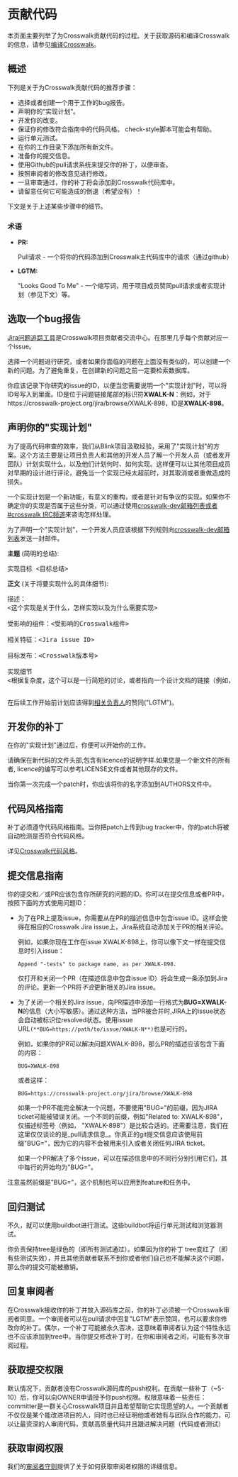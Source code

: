 # 贡献代码
本页面主要列举了为Crosswalk贡献代码的过程。关于获取源码和编译Crosswalk的信息，请参见[编译Crosswalk](/contribute/building_crosswalk_zh.html)。

## 概述
下列是关于为Crosswalk贡献代码的推荐步骤：

* 选择或者创建一个用于工作的bug报告。
* 声明你的“实现计划”。
* 开发你的改变。
* 保证你的修改符合指南中的代码风格。 check-style脚本可能会有帮助。
* 运行单元测试。
* 在你的工作目录下添加所有新文件。
* 准备你的提交信息。
* 使用Github的pull请求系统来提交你的补丁，以便审查。
* 按照审阅者的修改意见进行修改。
* 一旦审查通过，你的补丁将会添加到Crosswalk代码库中。
* 请留意任何它可能造成的倒退（希望没有）！

下文是关于上述某些步骤中的细节。

### 术语

*   **PR:**

    Pull请求 - 一个将你的代码添加到Crosswalk主代码库中的请求（通过github）

*   **LGTM:**

    "Looks Good To Me" - 一个缩写词，用于项目成员赞同pull请求或者实现计划（参见下文）等。

## 选取一个bug报告

[Jira问题追踪工具](https://crosswalk-project.org/jira/)是Crosswalk项目贡献者交流中心。在那里几乎每个贡献对应一个issue。

选择一个问题进行研究，或者如果你面临的问题在上面没有类似的，可以创建一个新的问题。为了避免重复，在创建新的问题之前一定要检索数据库。

你应该记录下你研究的issue的ID，以便当您需要说明一个"实现计划"时，可以将ID号写入到里面。ID是位于问题链接尾部的标识符**XWALK-N**：例如，对于https://crosswalk-project.org/jira/browse/XWALK-898，ID是**XWALK-898**。

## 声明你的"实现计划"

为了提高代码审查的效率，我们从Blink项目汲取经验，采用了"实现计划"的方案。这个方法主要是让项目负责人和其他的开发人员了解一个开发人员（或者发开团队）计划实现什么，以及他们计划何时、如何实现。这样便可以让其他项目成员对早期的设计进行评论，避免当一个实现已经太超前时，对其取消或者重做造成的损失。

一个实现计划是一个新功能，有意义的重构，或者是针对有争议的实现。如果你不确定你的实现是否属于这些分类，可以通过使用[crosswalk-dev邮箱列表或者#crosswalk IRC频道](/documentation/community_zh.html)来咨询怎样处理。

为了声明一个"实现计划"，一个开发人员应该根据下列规则向[crosswalk-dev邮箱列表](https://lists.crosswalk-project.org/mailman/listinfo/crosswalk-dev)发送一封邮件。

**主题** (简明的总结):

<pre>
实现目标 &lt;目标总结&gt;
</pre>

**正文** (关于将要实现什么的具体细节):

<pre>
描述：
&lt;这个实现是关于什么，怎样实现以及为什么需要实现&gt;

受影响的组件：&lt;受影响的Crosswalk组件&gt;

相关特征：&lt;Jira issue ID&gt;

目标发布：&lt;Crosswalk版本号&gt;

实现细节
&lt;根据复杂度，这个可以是一行简短的讨论，或者指向一个设计文档的链接（例如，Google Docs）；然而，我们更希望在大规模设计被完成前开始讨论。&gt;

</pre>

在后续工作开始前计划应该得到[相关负责人](https://crosswalk-project.org/contribute/reviewer_policy_zh)的赞同("LGTM")。

## 开发你的补丁

在你的"实现计划"通过后，你便可以开始你的工作。

请确保在新代码的文件头部,包含有licence的说明字样.如果您是一个新文件的所有者, licence的编写可以参考LICENSE文件或者其他现存的文件。

当你第一次完成一个patch时，你应该将你的名字添加到AUTHORS文件中。

## 代码风格指南

补丁必须遵守代码风格指南。当你把patch上传到bug tracker中，你的patch将被自动检测是否符合代码风格。

详见[Crosswalk代码风格](/contribute/coding_style_zh.html)。


## 提交信息指南

你的提交和／或PR应该包含你所研究的问题的ID。你可以在提交信息或者PR中，按照下面的方式使用问题ID：

*   为了在PR上提及issue，你需要从在PR的描述信息中包含issue ID。这样会使得在相应的Crosswalk Jira issue上，Jira系统自动添加关于PR的相关评论。

    例如，如果你现在工作在issue XWALK-898上，你可以像下文一样在提交信息时引入issue：

        Append "-tests" to package name, as per XWALK-898.

    仅打开和关闭一个PR（在描述信息中包含issue ID）将会生成一条添加到Jira的评论。更新一个PR将*不会*更新相关的Jira issue。

*   为了关闭一个相关的Jira issue，向PR描述中添加一行格式为**BUG=XWALK-N**的信息（大小写敏感）。通过这种方法，当PR被合并时,JIRA上的issue状态会自动被标识位resolved状态。使用issue URL`(**BUG=https://path/to/issue/XWALK-N**)`也是可行的。

    例如，如果你的PR可以解决问题XWALK-898，那么PR的描述应该包含下面的内容：

        BUG=XWALK-898

    或者这样：

        BUG=https://crosswalk-project.org/jira/browse/XWALK-898

    如果一个PR不能完全解决一个问题，不要使用"BUG="的前缀，因为JIRA ticket可能被错误关闭。一个不同的前缀，例如"Related to: XWALK-898"，仅描述标签号（例如， "XWALK-898"）是比较合适的。还需要注意，我们在这里仅仅谈论的是_pull请求信息_。你真正的git提交信息应该使用前缀"BUG="，因为它的内容不会被用来引入或者关闭任何JIRA ticket。

    如果一个PR解决了多个issue，可以在描述信息中的不同行分别引用它们，其中每行的开始均为"BUG="。

注意虽然前缀是"BUG="，这个机制也可以应用到feature和任务中。

## 回归测试

不久，就可以使用buildbot进行测试。这些buildbot将运行单元测试和浏览器测试。

你负责保持tree是绿色的（即所有测试通过）。如果因为你的补丁 tree变红了（即有些测试失效），并且其他贡献者联系不到你或者他们自己也不能解决这个问题，那么你的提交可能被撤销。

## 回复审阅者

在Crosswalk接收你的补丁并放入源码库之前，你的补丁必须被一个Crosswalk审阅者同意。一个审阅者可以在pull请求中回复"LGTM"表示赞同，也可以要求你修改你的补丁。偶尔，一个补丁可能被永久否决，这意味着审阅者认为这个特性永远也不应该添加到tree中。当你提交修改补丁时，在你和审阅者之间，可能有多次审阅过程。

## 获取提交权限

默认情况下，贡献者没有Crosswalk源码库的push权利。在贡献一些补丁（~5-10）后，你可以向OWNER申请授予你push权限。权限意味着一些责任：committer是一群关心Crosswalk项目并且希望帮助它实现愿望的人。一个贡献者不仅仅是某个能改进项目的人，同时也已经证明他或者她有与团队合作的能力，可以让最资深的人审阅代码，贡献高质量代码并且跟进解决问题（代码或者测试）

## 获取审阅权限

我们的[审阅者守则](/contribute/reviewer_policy_zh.html)提供了关于如何获取审阅者权限的详细信息。
